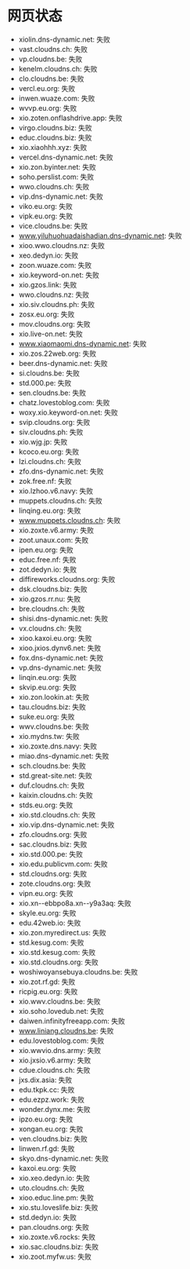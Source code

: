 # 网页状态
- xiolin.dns-dynamic.net: 失败
- vast.cloudns.ch: 失败
- vp.cloudns.be: 失败
- kenelm.cloudns.ch: 失败
- clo.cloudns.be: 失败
- vercl.eu.org: 失败
- inwen.wuaze.com: 失败
- wvvp.eu.org: 失败
- xio.zoten.onflashdrive.app: 失败
- virgo.cloudns.biz: 失败
- educ.cloudns.biz: 失败
- xio.xiaohhh.xyz: 失败
- vercel.dns-dynamic.net: 失败
- xio.zon.byinter.net: 失败
- soho.perslist.com: 失败
- wwo.cloudns.ch: 失败
- vip.dns-dynamic.net: 失败
- viko.eu.org: 失败
- vipk.eu.org: 失败
- vice.cloudns.be: 失败
- www.yiluhuohuadaishadian.dns-dynamic.net: 失败
- xioo.wwo.cloudns.nz: 失败
- xeo.dedyn.io: 失败
- zoon.wuaze.com: 失败
- xio.keyword-on.net: 失败
- xio.gzos.link: 失败
- wwo.cloudns.nz: 失败
- xio.siv.cloudns.ph: 失败
- zosx.eu.org: 失败
- mov.cloudns.org: 失败
- xio.live-on.net: 失败
- www.xiaomaomi.dns-dynamic.net: 失败
- xio.zos.22web.org: 失败
- beer.dns-dynamic.net: 失败
- si.cloudns.be: 失败
- std.000.pe: 失败
- sen.cloudns.be: 失败
- chatz.lovestoblog.com: 失败
- woxy.xio.keyword-on.net: 失败
- svip.cloudns.org: 失败
- siv.cloudns.ph: 失败
- xio.wjg.jp: 失败
- kcoco.eu.org: 失败
- lzi.cloudns.ch: 失败
- zfo.dns-dynamic.net: 失败
- zok.free.nf: 失败
- xio.lzhoo.v6.navy: 失败
- muppets.cloudns.ch: 失败
- linqing.eu.org: 失败
- www.muppets.cloudns.ch: 失败
- xio.zoxte.v6.army: 失败
- zoot.unaux.com: 失败
- ipen.eu.org: 失败
- educ.free.nf: 失败
- zot.dedyn.io: 失败
- diffireworks.cloudns.org: 失败
- dsk.cloudns.biz: 失败
- xio.gzos.rr.nu: 失败
- bre.cloudns.ch: 失败
- shisi.dns-dynamic.net: 失败
- vx.cloudns.ch: 失败
- xioo.kaxoi.eu.org: 失败
- xioo.jxios.dynv6.net: 失败
- fox.dns-dynamic.net: 失败
- vp.dns-dynamic.net: 失败
- linqin.eu.org: 失败
- skvip.eu.org: 失败
- xio.zon.lookin.at: 失败
- tau.cloudns.biz: 失败
- suke.eu.org: 失败
- wwv.cloudns.be: 失败
- xio.mydns.tw: 失败
- xio.zoxte.dns.navy: 失败
- miao.dns-dynamic.net: 失败
- sch.cloudns.be: 失败
- std.great-site.net: 失败
- duf.cloudns.ch: 失败
- kaixin.cloudns.ch: 失败
- stds.eu.org: 失败
- xio.std.cloudns.ch: 失败
- xio.vip.dns-dynamic.net: 失败
- zfo.cloudns.org: 失败
- sac.cloudns.biz: 失败
- xio.std.000.pe: 失败
- xio.edu.publicvm.com: 失败
- std.cloudns.org: 失败
- zote.cloudns.org: 失败
- vipn.eu.org: 失败
- xio.xn--ebbpo8a.xn--y9a3aq: 失败
- skyle.eu.org: 失败
- edu.42web.io: 失败
- xio.zon.myredirect.us: 失败
- std.kesug.com: 失败
- xio.std.kesug.com: 失败
- xio.std.cloudns.org: 失败
- woshiwoyansebuya.cloudns.be: 失败
- xio.zot.rf.gd: 失败
- ricpig.eu.org: 失败
- xio.wwv.cloudns.be: 失败
- xio.soho.lovedub.net: 失败
- daiwen.infinityfreeapp.com: 失败
- www.liniang.cloudns.be: 失败
- edu.lovestoblog.com: 失败
- xio.wwvio.dns.army: 失败
- xio.jxsio.v6.army: 失败
- cdue.cloudns.ch: 失败
- jxs.dix.asia: 失败
- edu.tkpk.cc: 失败
- edu.ezpz.work: 失败
- wonder.dynx.me: 失败
- ipzo.eu.org: 失败
- xongan.eu.org: 失败
- ven.cloudns.biz: 失败
- linwen.rf.gd: 失败
- skyo.dns-dynamic.net: 失败
- kaxoi.eu.org: 失败
- xio.xeo.dedyn.io: 失败
- uto.cloudns.ch: 失败
- xioo.educ.line.pm: 失败
- xio.stu.loveslife.biz: 失败
- std.dedyn.io: 失败
- pan.cloudns.org: 失败
- xio.zoxte.v6.rocks: 失败
- xio.sac.cloudns.biz: 失败
- xio.zoot.myfw.us: 失败
